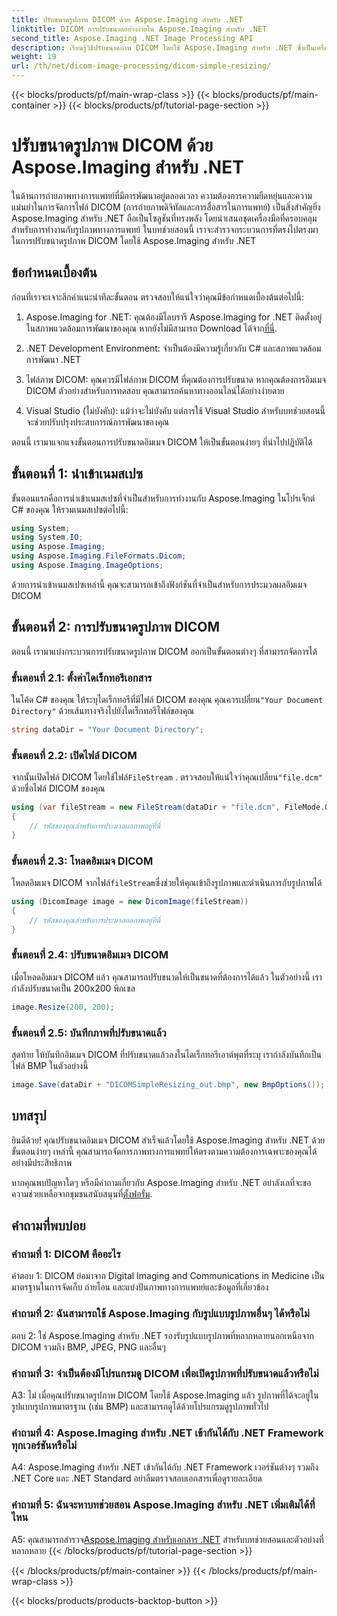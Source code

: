 ```yaml
---
title: ปรับขนาดรูปภาพ DICOM ด้วย Aspose.Imaging สำหรับ .NET
linktitle: DICOM การปรับขนาดอย่างง่ายใน Aspose.Imaging สำหรับ .NET
second_title: Aspose.Imaging .NET Image Processing API
description: เรียนรู้วิธีปรับขนาดภาพ DICOM โดยใช้ Aspose.Imaging สำหรับ .NET ซึ่งเป็นเครื่องมืออันทรงพลังสำหรับการประมวลผลภาพทางการแพทย์ ขั้นตอนง่ายๆ เพื่อผลลัพธ์ที่แม่นยำ
weight: 19
url: /th/net/dicom-image-processing/dicom-simple-resizing/
---
```


{{< blocks/products/pf/main-wrap-class >}}
{{< blocks/products/pf/main-container >}}
{{< blocks/products/pf/tutorial-page-section >}}

# ปรับขนาดรูปภาพ DICOM ด้วย Aspose.Imaging สำหรับ .NET

ในด้านการถ่ายภาพทางการแพทย์ที่มีการพัฒนาอยู่ตลอดเวลา ความต้องการความยืดหยุ่นและความแม่นยำในการจัดการไฟล์ DICOM (การถ่ายภาพดิจิทัลและการสื่อสารในการแพทย์) เป็นสิ่งสำคัญยิ่ง Aspose.Imaging สำหรับ .NET ถือเป็นโซลูชันที่ทรงพลัง โดยนำเสนอชุดเครื่องมือที่ครอบคลุมสำหรับการทำงานกับรูปภาพทางการแพทย์ ในบทช่วยสอนนี้ เราจะสำรวจกระบวนการที่ตรงไปตรงมาในการปรับขนาดรูปภาพ DICOM โดยใช้ Aspose.Imaging สำหรับ .NET 

## ข้อกำหนดเบื้องต้น

ก่อนที่เราจะเจาะลึกคำแนะนำทีละขั้นตอน ตรวจสอบให้แน่ใจว่าคุณมีข้อกำหนดเบื้องต้นต่อไปนี้:

1.  Aspose.Imaging for .NET: คุณต้องมีไลบรารี Aspose.Imaging for .NET ติดตั้งอยู่ในสภาพแวดล้อมการพัฒนาของคุณ หากยังไม่มีสามารถ Download ได้จาก[ที่นี่](https://releases.aspose.com/imaging/net/).

2. .NET Development Environment: จำเป็นต้องมีความรู้เกี่ยวกับ C# และสภาพแวดล้อมการพัฒนา .NET

3. ไฟล์ภาพ DICOM: คุณควรมีไฟล์ภาพ DICOM ที่คุณต้องการปรับขนาด หากคุณต้องการอิมเมจ DICOM ตัวอย่างสำหรับการทดสอบ คุณสามารถค้นหาทางออนไลน์ได้อย่างง่ายดาย

4. Visual Studio (ไม่บังคับ): แม้ว่าจะไม่บังคับ แต่การใช้ Visual Studio สำหรับบทช่วยสอนนี้จะช่วยปรับปรุงประสบการณ์การพัฒนาของคุณ

ตอนนี้ เรามาแจกแจงขั้นตอนการปรับขนาดอิมเมจ DICOM ให้เป็นขั้นตอนง่ายๆ ที่นำไปปฏิบัติได้

## ขั้นตอนที่ 1: นำเข้าเนมสเปซ

ขั้นตอนแรกคือการนำเข้าเนมสเปซที่จำเป็นสำหรับการทำงานกับ Aspose.Imaging ในโปรเจ็กต์ C# ของคุณ ให้รวมเนมสเปซต่อไปนี้:

```csharp
using System;
using System.IO;
using Aspose.Imaging;
using Aspose.Imaging.FileFormats.Dicom;
using Aspose.Imaging.ImageOptions;
```

ด้วยการนำเข้าเนมสเปซเหล่านี้ คุณจะสามารถเข้าถึงฟังก์ชันที่จำเป็นสำหรับการประมวลผลอิมเมจ DICOM

## ขั้นตอนที่ 2: การปรับขนาดรูปภาพ DICOM

ตอนนี้ เรามาแบ่งกระบวนการปรับขนาดรูปภาพ DICOM ออกเป็นขั้นตอนต่างๆ ที่สามารถจัดการได้

### ขั้นตอนที่ 2.1: ตั้งค่าไดเร็กทอรีเอกสาร

 ในโค้ด C# ของคุณ ให้ระบุไดเร็กทอรีที่มีไฟล์ DICOM ของคุณ คุณควรเปลี่ยน`"Your Document Directory"` ด้วยเส้นทางจริงไปยังไดเร็กทอรีไฟล์ของคุณ

```csharp
string dataDir = "Your Document Directory";
```

### ขั้นตอนที่ 2.2: เปิดไฟล์ DICOM

 จากนั้นเปิดไฟล์ DICOM โดยใช้ไฟล์`FileStream` . ตรวจสอบให้แน่ใจว่าคุณเปลี่ยน`"file.dcm"` ด้วยชื่อไฟล์ DICOM ของคุณ

```csharp
using (var fileStream = new FileStream(dataDir + "file.dcm", FileMode.Open, FileAccess.Read))
{
    // รหัสของคุณสำหรับการประมวลผลภาพอยู่ที่นี่
}
```

### ขั้นตอนที่ 2.3: โหลดอิมเมจ DICOM

 โหลดอิมเมจ DICOM จากไฟล์`fileStream`ซึ่งช่วยให้คุณเข้าถึงรูปภาพและดำเนินการกับรูปภาพได้

```csharp
using (DicomImage image = new DicomImage(fileStream))
{
    // รหัสของคุณสำหรับการประมวลผลภาพอยู่ที่นี่
}
```

### ขั้นตอนที่ 2.4: ปรับขนาดอิมเมจ DICOM

เมื่อโหลดอิมเมจ DICOM แล้ว คุณสามารถปรับขนาดให้เป็นขนาดที่ต้องการได้แล้ว ในตัวอย่างนี้ เรากำลังปรับขนาดเป็น 200x200 พิกเซล

```csharp
image.Resize(200, 200);
```

### ขั้นตอนที่ 2.5: บันทึกภาพที่ปรับขนาดแล้ว

สุดท้าย ให้บันทึกอิมเมจ DICOM ที่ปรับขนาดแล้วลงในไดเร็กทอรีเอาต์พุตที่ระบุ เรากำลังบันทึกเป็นไฟล์ BMP ในตัวอย่างนี้

```csharp
image.Save(dataDir + "DICOMSimpleResizing_out.bmp", new BmpOptions());
```

## บทสรุป

ยินดีด้วย! คุณปรับขนาดอิมเมจ DICOM สำเร็จแล้วโดยใช้ Aspose.Imaging สำหรับ .NET ด้วยขั้นตอนง่ายๆ เหล่านี้ คุณสามารถจัดการภาพทางการแพทย์ให้ตรงตามความต้องการเฉพาะของคุณได้อย่างมีประสิทธิภาพ

 หากคุณพบปัญหาใดๆ หรือมีคำถามเกี่ยวกับ Aspose.Imaging สำหรับ .NET อย่าลังเลที่จะขอความช่วยเหลือจากชุมชนสนับสนุนที่[ตั้งฟอรั่ม](https://forum.aspose.com/).

## คำถามที่พบบ่อย

### คำถามที่ 1: DICOM คืออะไร

คำตอบ 1: DICOM ย่อมาจาก Digital Imaging and Communications in Medicine เป็นมาตรฐานในการจัดเก็บ ถ่ายโอน และแบ่งปันภาพทางการแพทย์และข้อมูลที่เกี่ยวข้อง

### คำถามที่ 2: ฉันสามารถใช้ Aspose.Imaging กับรูปแบบรูปภาพอื่นๆ ได้หรือไม่

ตอบ 2: ใช่ Aspose.Imaging สำหรับ .NET รองรับรูปแบบรูปภาพที่หลากหลายนอกเหนือจาก DICOM รวมถึง BMP, JPEG, PNG และอื่นๆ

### คำถามที่ 3: จำเป็นต้องมีโปรแกรมดู DICOM เพื่อเปิดรูปภาพที่ปรับขนาดแล้วหรือไม่

A3: ไม่ เมื่อคุณปรับขนาดรูปภาพ DICOM โดยใช้ Aspose.Imaging แล้ว รูปภาพที่ได้จะอยู่ในรูปแบบรูปภาพมาตรฐาน (เช่น BMP) และสามารถดูได้ด้วยโปรแกรมดูรูปภาพทั่วไป

### คำถามที่ 4: Aspose.Imaging สำหรับ .NET เข้ากันได้กับ .NET Framework ทุกเวอร์ชันหรือไม่

A4: Aspose.Imaging สำหรับ .NET เข้ากันได้กับ .NET Framework เวอร์ชันต่างๆ รวมถึง .NET Core และ .NET Standard อย่าลืมตรวจสอบเอกสารเพื่อดูรายละเอียด

### คำถามที่ 5: ฉันจะหาบทช่วยสอน Aspose.Imaging สำหรับ .NET เพิ่มเติมได้ที่ไหน

 A5: คุณสามารถสำรวจ[Aspose.Imaging สำหรับเอกสาร .NET](https://reference.aspose.com/imaging/net/) สำหรับบทช่วยสอนและตัวอย่างที่หลากหลาย
{{< /blocks/products/pf/tutorial-page-section >}}

{{< /blocks/products/pf/main-container >}}
{{< /blocks/products/pf/main-wrap-class >}}

{{< blocks/products/products-backtop-button >}}
